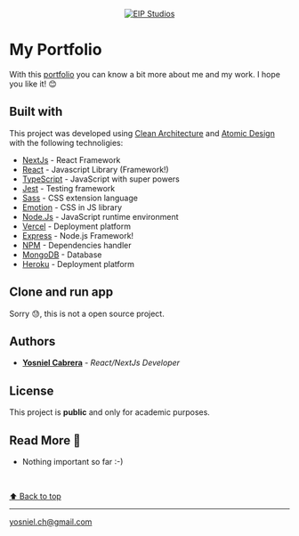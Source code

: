 <p align="center">
  <a href="https://my-summary-sooty.vercel.app/"
    ><img
      src="https://my-summary-sooty.vercel.app/gif/project-landing-page.gif"
      alt="EIP Studios"
     />
  </a>
</p>



# My Portfolio
With this [portfolio](https://my-summary-sooty.vercel.app/) you can know a bit more about me and my work. I hope you like it! 😊


## Built with
This project was developed using [Clean Architecture](https://blog.cleancoder.com/uncle-bob/2012/08/13/the-clean-architecture.html) and [Atomic Design](https://atomicdesign.bradfrost.com/table-of-contents/) with the following technoligies:
* [NextJs](https://nextjs.org/docs/getting-started) - React Framework
* [React](https://es.reactjs.org/docs/getting-started.html) - Javascript Library (Framework!)
* [TypeScript](https://www.typescriptlang.org/docs/) - JavaScript with super powers
* [Jest](https://jestjs.io/docs/en/getting-started) - Testing framework
* [Sass](https://sass-lang.com/) - CSS extension language
* [Emotion](https://emotion.sh/docs/introduction) - CSS in JS library
* [Node.Js](https://nodejs.org/en/docs/) - JavaScript runtime environment
* [Vercel](https://vercel.com/solutions/nextjs) - Deployment platform
* [Express](https://www.mongodb.com/atlas) - Node.js Framework!
* [NPM](https://docs.npmjs.com/downloading-and-installing-node-js-and-npm) - Dependencies handler
* [MongoDB](https://www.mongodb.com/atlas) - Database
* [Heroku](https://www.heroku.com/) - Deployment platform


## Clone and run app
Sorry 😓, this is not a open source project.


## Authors
* [**Yosniel Cabrera**](https://www.linkedin.com/in/eip-studios/) - *React/NextJs Developer* 
  
## License
This project is **public** and only for academic purposes.

## Read More 🎁
* Nothing important so far  :-)

<br>

[⬆ Back to top](#my-portfolio)<br>
  
---
yosniel.ch@gmail.com

